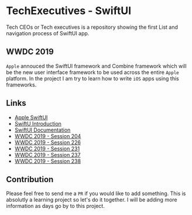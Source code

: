 # TechExecutives - SwiftUI
Tech CEOs or Tech executives is a repository showing the first List and navigation process of SwiftUI app.

## WWDC 2019
`Apple` annouced the SwiftUI framework and Combine framework which will be the new user interface framework to be used across the entire `Apple` platform. In the project I am try to learn how to write `iOS` apps using this frameworks. 

## Links
- [Apple SwiftUI](https://developer.apple.com/xcode/swiftui/)
- [SwiftU Introduction](https://developer.apple.com/tutorials/swiftui/)
- [SwiftUI Documentation](https://developer.apple.com/documentation/swiftui)
- [WWDC 2019 - Session 204](https://developer.apple.com/videos/play/wwdc2019/204/)
- [WWDC 2019 - Session 226](https://developer.apple.com/videos/play/wwdc2019/226/)
- [WWDC 2019 - Session 231](https://developer.apple.com/videos/play/wwdc2019/231/)
- [WWDC 2019 - Session 237](https://developer.apple.com/videos/play/wwdc2019/237/)
- [WWDC 2019 - Session 238](https://developer.apple.com/videos/play/wwdc2019/238/)

## Contribution

Please feel free to send me a `PR` if you would like to add something. This is absolutly a learning project so let's do it together. I will be adding more information as days go by to this project.

